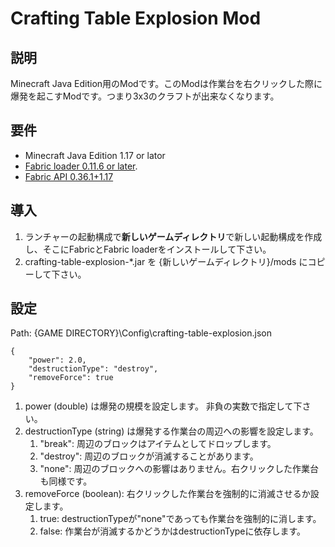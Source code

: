 # Crafting Table Explosion Mod

## 説明

Minecraft Java Edition用のModです。このModは作業台を右クリックした際に爆発を起こすModです。つまり3x3のクラフトが出来なくなります。

## 要件

* Minecraft Java Edition 1.17 or lator
* [Fabric loader 0.11.6 or later](https://fabricmc.net/use/).
* [Fabric API 0.36.1+1.17](https://www.curseforge.com/minecraft/mc-mods/fabric-api)

## 導入

1. ランチャーの起動構成で**新しいゲームディレクトリ**で新しい起動構成を作成し、そこにFabricとFabric loaderをインストールして下さい。
2. crafting-table-explosion-\*.jar を {新しいゲームディレクトリ}/mods にコピーして下さい。

## 設定

Path: {GAME DIRECTORY}\Config\crafting-table-explosion.json

```
{
    "power": 2.0,
    "destructionType": "destroy",
    "removeForce": true
}
```

1. power (double) は爆発の規模を設定します。 非負の実数で指定して下さい。
2. destructionType (string) は爆発する作業台の周辺への影響を設定します。
   1. "break": 周辺のブロックはアイテムとしてドロップします。
   2. "destroy": 周辺のブロックが消滅することがあります。
   3. "none": 周辺のブロックへの影響はありません。右クリックした作業台も同様です。
3. removeForce (boolean): 右クリックした作業台を強制的に消滅させるか設定します。
   1. true: destructionTypeが"none"であっても作業台を強制的に消します。
   2. false: 作業台が消滅するかどうかはdestructionTypeに依存します。

